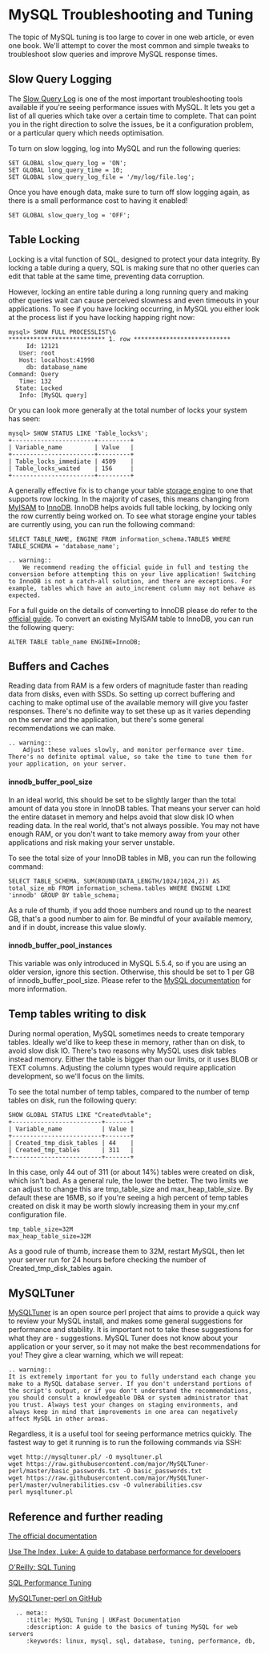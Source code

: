 # MySQL Troubleshooting and Tuning

The topic of MySQL tuning is too large to cover in one web article, or even one book. We'll attempt to cover the most common and simple tweaks to troubleshoot slow queries and improve MySQL response times.

## Slow Query Logging

The [Slow Query Log](https://dev.mysql.com/doc/refman/5.7/en/slow-query-log.html) is one of the most important troubleshooting tools available if you're seeing performance issues with MySQL. It lets you get a list of all queries which take over a certain time to complete. That can point you in the right direction to solve the issues, be it a configuration problem, or a particular query which needs optimisation.

To turn on slow logging, log into MySQL and run the following queries:
```console
SET GLOBAL slow_query_log = 'ON';
SET GLOBAL long_query_time = 10;
SET GLOBAL slow_query_log_file = '/my/log/file.log';
```

Once you have enough data, make sure to turn off slow logging again, as there is a small performance cost to having it enabled!

```console
SET GLOBAL slow_query_log = 'OFF';
```

## Table Locking

Locking is a vital function of SQL, designed to protect your data integrity. By locking a table during a query, SQL is making sure that no other queries can edit that table at the same time, preventing data corruption.

However, locking an entire table during a long running query and making other queries wait can cause perceived slowness and even timeouts in your applications. To see if you have locking occurring, in MySQL you either look at the process list if you have locking happing right now:

```console
mysql> SHOW FULL PROCESSLIST\G
*************************** 1. row ***************************
     Id: 12121
   User: root
   Host: localhost:41998
     db: database_name
Command: Query
   Time: 132
  State: Locked
   Info: [MySQL query]
```
Or you can look more generally at the total number of locks your system has seen:

```console
mysql> SHOW STATUS LIKE 'Table_locks%';
+-----------------------+---------+
| Variable_name         | Value   |
+-----------------------+---------+
| Table_locks_immediate | 4509    |
| Table_locks_waited    | 156     |
+-----------------------+---------+
```

A generally effective fix is to change your table [storage engine](https://en.wikipedia.org/wiki/Comparison_of_MySQL_database_engines) to one that supports row locking. In the majority of cases, this means changing from [MyISAM](https://dev.mysql.com/doc/refman/5.7/en/myisam-storage-engine.html) to [InnoDB](https://dev.mysql.com/doc/refman/5.7/en/innodb-storage-engine.html). InnoDB helps avoids full table locking, by locking only the row currently being worked on. To see what storage engine your tables are currently using, you can run the following command:

```console
SELECT TABLE_NAME, ENGINE FROM information_schema.TABLES WHERE TABLE_SCHEMA = 'database_name';
```

```eval_rst
.. warning::
    We recommend reading the official guide in full and testing the conversion before attempting this on your live application! Switching to InnoDB is not a catch-all solution, and there are exceptions. For example, tables which have an auto_increment column may not behave as expected.
```

For a full guide on the details of converting to InnoDB please do refer to the [official guide](https://dev.mysql.com/doc/refman/5.7/en/converting-tables-to-innodb.html). To convert an existing MyISAM table to InnoDB, you can run the following query:

```console
ALTER TABLE table_name ENGINE=InnoDB;
```

## Buffers and Caches
Reading data from RAM is a few orders of magnitude faster than reading data from disks, even with SSDs. So setting up correct buffering and caching to make optimal use of the available memory will give you faster responses. There's no definite way to set these up as it varies depending on the server and the application, but there's some general recommendations we can make.

```eval_rst
.. warning::
    Adjust these values slowly, and monitor performance over time. There's no definite optimal value, so take the time to tune them for your application, on your server.
```

#### innodb_buffer_pool_size

In an ideal world, this should be set to be slightly larger than the total amount of data you store in InnoDB tables. That means your server can hold the entire dataset in memory and helps avoid that slow disk IO when reading data. In the real world, that's not always possible. You may not have enough RAM, or you don't want to take memory away from your other applications and risk making your server unstable.

To see the total size of your InnoDB tables in MB, you can run the following command:
```console
SELECT TABLE_SCHEMA, SUM(ROUND(DATA_LENGTH/1024/1024,2)) AS total_size_mb FROM information_schema.tables WHERE ENGINE LIKE 'innodb' GROUP BY table_schema;
```

As a rule of thumb, if you add those numbers and round up to the nearest GB, that's a good number to aim for. Be mindful of your available memory, and if in doubt, increase this value slowly.

#### innodb_buffer_pool_instances
This variable was only introduced in MySQL 5.5.4, so if you are using an older version, ignore this section. Otherwise, this should be set to 1 per GB of innodb_buffer_pool_size. Please refer to the [MySQL documentation](https://dev.mysql.com/doc/refman/5.6/en/innodb-multiple-buffer-pools.html) for more information.

## Temp tables writing to disk

During normal operation, MySQL sometimes needs to create temporary tables. Ideally we'd like to keep these in memory, rather than on disk, to avoid slow disk IO. There's two reasons why MySQL uses disk tables instead memory. Either the table is bigger than our limits, or it uses BLOB or TEXT columns. Adjusting the column types would require application development, so we'll focus on the limits.

To see the total number of temp tables, compared to the number of temp tables on disk, run the following query:
```console
SHOW GLOBAL STATUS LIKE "Created%table";
+-------------------------+-------+
| Variable_name           | Value |
+-------------------------+-------+
| Created_tmp_disk_tables | 44    |
| Created_tmp_tables      | 311   |
+-------------------------+-------+
```

In this case, only 44 out of 311 (or about 14%) tables were created on disk, which isn't bad. As a general rule, the lower the better. The two limits we can adjust to change this are tmp_table_size and max_heap_table_size. By default these are 16MB, so if you're seeing a high percent of temp tables created on disk it may be worth slowly increasing them in your my.cnf configuration file.

```console
tmp_table_size=32M
max_heap_table_size=32M
```

As a good rule of thumb, increase them to 32M, restart MySQL, then let your server run for 24 hours before checking the number of Created_tmp_disk_tables again.

## MySQLTuner

[MySQLTuner](https://github.com/major/MySQLTuner-perl) is an open source perl project that aims to provide a quick way to review your MySQL install, and makes some general suggestions for performance and stability. It is important not to take these suggestions for what they are - suggestions. MySQL Tuner does not know about your application or your server, so it may not make the best recommendations for you! They give a clear warning, which we will repeat:

```eval_rst
.. warning::
It is extremely important for you to fully understand each change you make to a MySQL database server. If you don't understand portions of the script's output, or if you don't understand the recommendations, you should consult a knowledgeable DBA or system administrator that you trust. Always test your changes on staging environments, and always keep in mind that improvements in one area can negatively affect MySQL in other areas.
```

Regardless, it is a useful tool for seeing performance metrics quickly. The fastest way to get it running is to run the following commands via SSH:

```console
wget http://mysqltuner.pl/ -O mysqltuner.pl
wget https://raw.githubusercontent.com/major/MySQLTuner-perl/master/basic_passwords.txt -O basic_passwords.txt
wget https://raw.githubusercontent.com/major/MySQLTuner-perl/master/vulnerabilities.csv -O vulnerabilities.csv
perl mysqltuner.pl
```

## Reference and further reading

[The official documentation](https://dev.mysql.com/doc/)

[Use The Index, Luke: A guide to database performance for developers](https://use-the-index-luke.com/)

[O'Reilly: SQL Tuning](http://books.google.com/books?id=pKXF7UU0gBYC&printsec=frontcover&dq=sql%2Btuning)

[SQL Performance Tuning](http://books.google.com/books?id=3H9CC54qYeEC&dq=sql+performance+tuning&printsec=frontcover&source=bn&hl=en&ei=1dDoSYmjMOrlnQfX-bSYBw&sa=X&oi=book_result&ct=result&resnum=4)

[MySQLTuner-perl on GitHub](https://github.com/major/MySQLTuner-perl)

```eval_rst
  .. meta::
     :title: MySQL Tuning | UKFast Documentation
     :description: A guide to the basics of tuning MySQL for web servers
     :keywords: linux, mysql, sql, database, tuning, performance, db,
